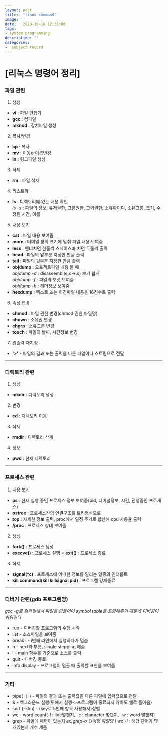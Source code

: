 ```yaml
---
layout: post
title:  "linux command"
image: ''
date:   2020-10-16 12:35:00
tags:
- system programming
description: ''
categories:
-  subject record
---
```


# [리눅스 명령어 정리]
### 파일 관련
1. 생성
- **vi** : 파일 편집기 
- **gcc** : 컴파일 
- **mknod** : 장치파일 생성

2. 복사/변경
- **cp** : 복사
- **mv** : 이동or이름변경
- **ln** : 링크파일 생성

3. 삭제
- **rm** : 파일 삭제

4. 리스트화
- **ls** : 디렉토리에 있는 내용 확인<br>
  *ls -s* : 파일의 정보, 유저권한, 그룹권한, 그외권한, 소유아이디, 소유그룹, 크기, 수정된 시간, 이름

5. 내용 보기
- **cat** : 파일 내용 보여줌
- **more** : 터미널 창의 크기에 맞춰 파일 내용 보여줌
- **less** : 엔터치면 한줄씩 스페이스바 치면 두줄씩 출력
- **head** : 파일의 앞부분 지정한 만큼 출력
- **tail** : 파일의 뒷부분 지정한 만큼 출력
- **objdump** : 오프젝트파일 내용 볼 때<br>
 *objdump -d* : disassemble(.o->.s) 보기 쉽게 <br>
 *objdump -f* : 파일의 포맷 보여줌<br>
 *objdump -h* : 헤더정보 보여줌<br>
- **hexdump** : 텍스트 또는 이진파일 내용을 16진수로 출력

6. 속성 변경
- **chmod** : 파일 권한 변경(chmod 권한 파일명)
- **chown** : 소유권 변경
- **chgrp** : 소유그룹 변경
- **touch** : 파일의 날짜, 시간정보 변경

7. 입출력 재지정 
- **'>'** - 파일의 결과 또는 출력을 다른 파일이나 스트림으로 전달

<hr>

### 디렉토리 관련
1. 생성
- **mkdir** : 디렉토리 생성
2. 변경
- **cd** : 디렉토리 이동
3. 삭제
- **rmdir** : 디렉토리 삭제
4. 정보
- **pwd** : 현재 디렉토리

<hr>

### 프로세스 관련
1. 내용 보기
- **ps** : 현재 실행 중인 프로세스 정보 보여줌(pid, 터미널정보, 시간, 진행중인 프로세스)
- **pstree** : 프로세스간의 연결구조를 트리형식으로
- **top** : 자세한 정보 출력, proc에서 일정 주기로 합산해 cpu 사용율 출력
- **/proc** : 프로세스 상태 보여줌
2. 생성
- **fork()** : 프로세스 생성
- **execve()** : 프로세스 실행
= **exit()** : 프로세스 종료
3. 삭제
- **signal(^c)** : 프로세스에 어떠한 정보를 알리는 일종의 인터룹트
- **kill command(kill killsignal pid)** : 프로그램 강제종료

<hr>

### 디버거 관련(gdb 프로그램명)
*gcc -g로 컴파일해서 파일을 만들어야 symbol table을 포함해주기 때문에 디버깅이 쉬워진다*
- run - 디버깅할 프로그램의 수행 시작
- list - 소스파일을 보여줌
- break i - i번째 라인에서 실행하다가 멈춤 
- n - next라 부름, single stepping 해줌
- l - main 함수를 기준으로 소스를 출력
- quit - 디버깅 종료
- info display - 프로그램이 멈출 때 출력할 표현을 보여줌

<hr>

### 기타
- pipe( ㅣ ) - 파일의 결과 또는 출력값을 다른 파일에 입력값으로 전달
- & - 백그라운드 실행(뒤에서 실행->프로그램이 종료되지 않아도 쉘로 돌아옴)
- sort (-k5n) - (key로 5번째 항목 사용해서)정렬
- wc - word count(-l : line몇갠지, -c : character 몇갠지, -w : word 몇갠지)
- grep - 파일에 패턴이 있는지
 *ex)grep-o 단어명 파일명 | wc -l* : 해당 단어가 몇 개있는지 개수 세줌

<!-- <p class="music-read"><a href="spotify:track:4DAZ8UYNpWVIV46aLkN2Qp">Music for reading(spotify)</a></p>

<img src="http://cdn1.tnwcdn.com/wp-content/blogs.dir/1/files/2016/02/raw.gif">

## Sharding ? why ?

Lorem ipsum dolor sit amet, consectetur adipisicing elit. Iste quas, esse laudantium quis ipsa consequuntur iure atque! Necessitatibus quam quidem illum, corrupti molestiae, maxime neque, consequuntur quia alias, modi commodi.Lorem ipsum dolor sit amet, consectetur adipisicing elit. Cupiditate rem ducimus dolores repellat itaque perferendis corporis ex dicta doloremque optio harum excepturi, ut, praesentium asperiores! Voluptatum amet perspiciatis iusto, fugiat!Lorem ipsum dolor sit amet, consectetur adipisicing elit. Harum, libero quia placeat necessitatibus culpa mollitia, illum, quam sed ratione ad eaque suscipit consectetur itaque quasi aperiam. Quaerat, nihil voluptas tenetur?Lorem ipsum dolor sit amet, consectetur adipisicing elit. Eos unde quam autem fugit, aliquam perspiciatis, accusamus numquam, pariatur impedit excepturi debitis repellendus consectetur laboriosam voluptatem temporibus sunt illo magnam! Voluptates.Lorem ipsum dolor sit amet, consectetur adipisicing elit. Ullam repudiandae quidem, fuga eaque, deserunt eius. Aperiam, maxime fuga alias ad vel amet et facere soluta asperiores quasi. A, aperiam, ipsam.

<figure class="foto-legenda">
	<img src="{{ "/assets/img/sharding-gerenciamento-usuarios/ajudando-carregar.jpg"}}" alt="">
	<figcaption> <p>Lorem ipsum dolor sit amet, consectetur adipisicing elit. Repellat architecto minus sed dolorum debitis iste quae harum, fuga commodi libero voluptatum voluptates nemo, assumenda itaque. Placeat neque voluptatem, veritatis quae.</p>
	</figcaption>
</figure>

Lorem ipsum dolor sit amet, consectetur adipisicing elit. Tenetur, illo eaque incidunt voluptatibus minus repudiandae eius consectetur tempore enim quisquam, quia veniam fuga autem, labore quas voluptate suscipit. Omnis, rem!Lorem ipsum dolor sit amet, consectetur adipisicing elit. Vero, veritatis modi libero unde! Sapiente tempora eius cum doloribus, non, provident, veniam placeat veritatis quos possimus asperiores ipsam animi aliquam vel!

<img src="https://octodex.github.com/images/codercat.jpg" alt="">

## Lorem ipsum dolor, alias.?

Lorem ipsum dolor sit amet, consectetur adipisicing elit. Nemo minima veritatis est, unde nesciunt optio debitis. Soluta eos temporibus harum esse eveniet, alias praesentium, sapiente ipsa excepturi reprehenderit ullam ea.

### Warning!

Lorem ipsum dolor sit amet, consectetur adipisicing elit. Atque corporis, fuga sequi cumque in quos excepturi placeat iste! Eaque voluptatum laudantium, recusandae optio! Rem impedit laborum enim minima aliquid, repellendus.<br>
` scalability` Lorem ipsum dolor sit amet, consebus tempora!:

1. <a href="http://dba.stackexchange.com/questions/4508/what-does-horizontal-scaling-mean" target="_blank">What does horizontal scaling mean?</a>
2. <a href="https://blog.openshift.com/best-practices-for-horizontal-application-scaling/" target="_blank">Best Practices For Horizontal Application Scaling</a>
3. <a href="http://www.infoq.com/articles/ebay-scalability-best-practices" target="_blank">Scalability Best Practices: Lessons from eBay</a>
4. <a href="http://stackoverflow.com/questions/5401992/what-does-scale-horizontally-and-scale-vertically-mean" target="_blank">What does scale horizontally and scale vertically mean?</a>

## Lorem ipsum dolor sit amet,res.


{% highlight javascript %}
use admin
db.createUser{
	user: "bonitao",
	pwd: "2016bonitao",
	roles: [{role: "userAdminAnyDatabase", db: "admin"}]
}
{% endhighlight %}

Lorem ipsum dolor sit amet, consectetur adipisicing elit. Cumque asperiores quam fuga tempora nisi consequatur, sequi cum voluptate deleniti quis, perspiciatis commodi beatae modi, iusto ab deserunt corrupti libero doloribus.

{% highlight javascript %}

db.updateUser("bonitao",
{
	pwd: "2016bonitao",
	roles: [{role: "read", db: "assets"}]
})

{% endhighlight %}

Lorem ipsum dolor sit amet, consectetur adipisicing elit. Magni assumenda perferendis, iure atque. Tempore qui blanditiis autem necessitatibus natus soluta voluptas saepe totam animi voluptatum recusandae, nihil maiores et cumque.
-->
